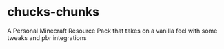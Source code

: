 # chucks-chunks
A Personal Minecraft Resource Pack that takes on a vanilla feel with some tweaks and pbr integrations
